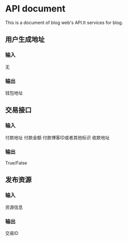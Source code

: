﻿# API document

This is a document of blog web's API.It services for blog.

## 用户生成地址
### 输入
无
### 输出
钱包地址

## 交易接口
### 输入
付款地址
付款金额
付款博客ID或者其他标识
收款地址
### 输出
True/False

## 发布资源
### 输入
资源信息
### 输出
交易ID



